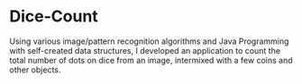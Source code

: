 # Dice-Count
Using various image/pattern recognition algorithms and Java Programming with self-created data structures, I developed an application to count the total number of dots on dice from an image, intermixed with a few coins and other objects.
